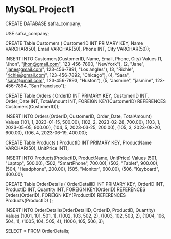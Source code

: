 # MySQL Project1

CREATE DATABASE safra_company;

USE safra_company;

CREATE Table Customers (
CustomerID INT PRIMARY KEY, Name VARCHAR(50), 
Email VARCHAR(50), Phone INT, City VARCHAR(50));

INSERT INTO Customers(CustomerID, Name, Email, Phone, City)
Values
(1, "Jhon", "jhon@gmail.com", 123-456-7890, "NewYork"),
(2, "Jane", "jane@gmail.com", 123-456-7891, "Los angles"),
(3, "Richle", "richle@gmail.com", 123-456-7892, "Chicago"),
(4, "Sara", "sara@gmail.com", 123-456-7893, "Huston"),
(5, "Jasmine", "jasmine", 123-456-7894, "San Francisco");

CREATE Table Orders (
OrderID INT PRIMARY KEY, CustomerID INT, 
Order_Date INT, TotalAmount INT, FOREIGN KEY(CustomerID) REFERENCES Customers(CustomerID));

INSERT INTO Orders(OrderID, CustomerID, Order_Date, TotalAmount)
Values
(101, 1, 2023-01-15, 500.00),
(102, 2, 2023-02-28, 700.00),
(103, 1, 2023-05-05, 900.00),
(104, 5, 2023-03-25, 200.00),
(105, 3, 2023-08-20, 600.00),
(106, 4, 2023-06-19, 400.00);

CREATE Table Products (
ProductID INT PRIMARY KEY, ProductName VARCHAR(50), 
UnitPrice INT);

INSERT INTO Products(ProductID, ProductName, UnitPrice)
Values
(501, "Laptop", 500.00),
(502, "SmartPhone", 700.00),
(503, "Tablet", 900.00),
(504, "Headphone", 200.00),
(505, "Monitor", 600.00),
(506, "Keyboard", 400.00);

CREATE Table OrderDetails (
OrderDetailID INT PRIMARY KEY, OrderID INT, 
ProductID INT, Quantity INT, 
FOREIGN KEY(OrderID) REFERENCES Orders(OrderID),
FOREIGN KEY(ProductID) REFERENCES Products(ProductID)
);

INSERT INTO OrderDetails(OrderDetailID, OrderID, ProductID, Quantity)
Values
(1001, 101, 501, 1),
(1002, 103, 502, 2),
(1003, 102, 503, 2),
(1004, 106, 504, 1),
(1005, 104, 505, 4),
(1006, 105, 506, 3);

SELECT * FROM OrderDetails;



